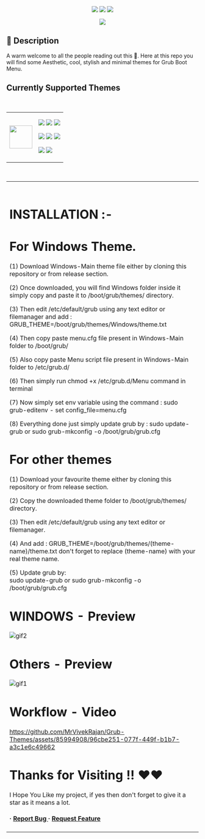 <p align="center">
    <a href="https://github.com/MrVivekRajan/Grub-Themes/stargazers"><img src="https://img.shields.io/github/stars/MrVivekRajan/Grub-Themes?colorA=32302f&colorB=8f8452&style=for-the-badge"></a>
     <a href="https://github.com/MrVivekRajan/Grub-Themes/contributors"><img src="https://img.shields.io/github/contributors/MrVivekRajan/Grub-Themes?colorA=32302f&colorB=8651BB&style=for-the-badge"></a>
    <a href="https://github.com/MrVivekRajan/Grub-Themes/issues"><img src="https://img.shields.io/github/issues/MrVivekRajan/Grub-Themes?colorA=32302f&colorB=3B4068&style=for-the-badge"></a>
</p>

 <p align="center"> 
   <a = href="https://www.pling.com/p/2142488/">
            <img src="https://img.shields.io/badge/Pling-Page-red.svg?style=for-the-badge&labelColor=32302f&color=4e0bb5"></a> 
</p>

## :star2: Description
A warm welcome to all the people reading out this 🤗. Here at this repo you will find some Aesthetic, cool, stylish and minimal themes for Grub Boot Menu.

## Currently Supported Themes

<br><div align="center"><table><tr><td><img width="60" src="https://www.shareicon.net/data/2016/02/07/281237_theme_512x512.png"></td><td>

<a href="https://github.com/MrVivekRajan/Grub-Themes/tree/main/Aesthetic"><img src="https://img.shields.io/badge/Aesthetic-purple.svg?style=for-the-badge&color=8f8452"></a>
<a href="https://github.com/MrVivekRajan/Grub-Themes/tree/main/Anime"><img src="https://img.shields.io/badge/Anime-yellow.svg?style=for-the-badge&color=d33c2d"></a>
<a href="https://github.com/MrVivekRajan/Grub-Themes/tree/main/SekiroShadow"><img src="https://img.shields.io/badge/Sekiro-purple.svg?style=for-the-badge&color=3B4068"></a>


<a href="https://github.com/MrVivekRajan/Grub-Themes/tree/main/CartoonGirl"><img src="https://img.shields.io/badge/CartoonGirl-yellow.svg?style=for-the-badge&color=a953bb"></a>
<a href="https://github.com/MrVivekRajan/Grub-Themes/tree/main/Doraemon"><img src="https://img.shields.io/badge/Doraemon-orange.svg?style=for-the-badge&color=4575ba"></a>
<a href="https://github.com/MrVivekRajan/Grub-Themes/tree/main/Windows-Main"><img src="https://img.shields.io/badge/Windows-blue.svg?style=for-the-badge&color=0864C5"></a>

<a href="https://github.com/MrVivekRajan/Grub-Themes/tree/main/GradientColor"><img src="https://img.shields.io/badge/GradientColor-yellow.svg?style=for-the-badge&color=f25781"></a>
<a href="https://github.com/MrVivekRajan/Grub-Themes/tree/main/NeonPurple"><img src="https://img.shields.io/badge/NeonPurple-yellow.svg?style=for-the-badge&color=4e0bb5"></a>

</td></tr></table></div><br><table><td><br>

# INSTALLATION :-
# For Windows Theme.
(1) Download Windows-Main theme file either by cloning this repository or from release section.

(2) Once downloaded, you will find Windows folder inside it simply copy and paste it to /boot/grub/themes/ directory.

(3) Then edit /etc/default/grub using any text editor or filemanager and add :
GRUB_THEME=/boot/grub/themes/Windows/theme.txt

(4) Then copy paste menu.cfg file present in Windows-Main folder to /boot/grub/

(5) Also copy paste Menu script file present in Windows-Main folder to /etc/grub.d/

(6) Then simply run chmod +x /etc/grub.d/Menu command in terminal

(7) Now simply set env variable using the command :
    sudo grub-editenv - set config_file=menu.cfg 
    
(8) Everything done just simply update grub by :
    sudo update-grub
           or
    sudo grub-mkconfig -o /boot/grub/grub.cfg 

# For other themes
(1) Download your favourite theme either by cloning this repository or from release section.

(2) Copy the downloaded theme folder to /boot/grub/themes/ directory.

(3) Then edit  /etc/default/grub using any text editor or filemanager.

(4) And add : 
    GRUB_THEME=/boot/grub/themes/(theme-name)/theme.txt
            don't forget to replace (theme-name) with your real theme name.
 
(5) Update grub by:  
    sudo update-grub
           or
    sudo grub-mkconfig -o /boot/grub/grub.cfg 

# WINDOWS - Preview
![gif2](https://github.com/MrVivekRajan/Grub-Themes/assets/85994908/80bea1c1-7f33-43ca-b160-f53aa8d3a377)

# Others - Preview
![gif1](https://github.com/MrVivekRajan/Grub-Themes/assets/85994908/19f072ee-bbaf-4864-a9c5-fa95d296c046)


# Workflow - Video
https://github.com/MrVivekRajan/Grub-Themes/assets/85994908/96cbe251-077f-449f-b1b7-a3c1e6c49662

# Thanks for Visiting !! ❤️❤️
I Hope You Like my project, if yes then don't forget to give it a star as it means a lot.


<h4> <span>· </span> <a href="https://github.com/MrVivekRajan/Grub-Themes/issues"> Report Bug </a> <span> · </span> <a href="https://github.com/MrVivekRajan/Grub-Themes/issues"> Request Feature </a> </h4>
